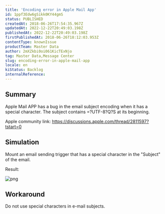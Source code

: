 ```yaml
---
title: 'Encoding error in Apple Mail App'
id: 1ppf3Edw6gSikk0KY44gmS
status: PUBLISHED
createdAt: 2018-06-26T17:54:35.967Z
updatedAt: 2022-12-22T20:49:03.198Z
publishedAt: 2022-12-22T20:49:03.198Z
firstPublishedAt: 2018-06-26T18:12:03.953Z
contentType: knownIssue
productTeam: Master Data
author: 2mXZkbi0oi061KicTExNjo
tag: Master Data,Message Center
slug: encoding-error-in-apple-mail-app
locale: en
kiStatus: Backlog
internalReference: 
---
```


## Summary

Apple Mail APP has a bug in the email subject encoding when it has a special character. The subject contains =?UTF-8?Q?S at its beginning.

Apple community link:
https://discussions.apple.com/thread/2811597?tstart=0

## Simulation

Mount an email sending trigger that has a special character in the "Subject" of the email.

Result:

![png](https://images.ctfassets.net/alneenqid6w5/2O4zWlYa1WoaQ0sUMUKS2Q/2862790a2e5124fcb612a7f17774a339/png.png)

## Workaround

Do not use special characters in e-mail subjects.


